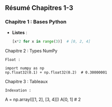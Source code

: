 ## Résumé Chapitres 1-3

### Chapitre 1 : Bases Python
- **Listes** : 
  ```python
  [x*2 for x in range(3)]  # [0, 2, 4]

Chapitre 2 : Types NumPy

    Float :

    import numpy as np
    np.float32(0.1) + np.float32(0.2)  # 0.30000001

Chapitre 3 : Tableaux

    Indexation :

A = np.array([[1, 2], [3, 4]])
A[0, 1]  # 2
